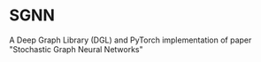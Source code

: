# SGNN
A Deep Graph Library (DGL) and PyTorch  implementation of paper "Stochastic Graph Neural Networks"
